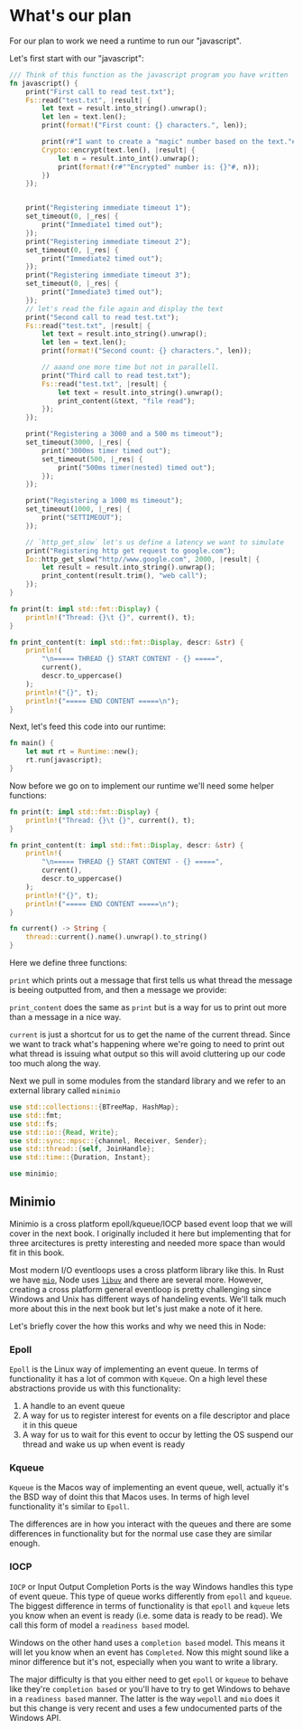 # What's our plan

For our plan to work we need a runtime to run our "javascript".

Let's first start with our "javascript":

```rust
/// Think of this function as the javascript program you have written
fn javascript() {
    print("First call to read test.txt");
    Fs::read("test.txt", |result| {
        let text = result.into_string().unwrap();
        let len = text.len();
        print(format!("First count: {} characters.", len));

        print(r#"I want to create a "magic" number based on the text."#);
        Crypto::encrypt(text.len(), |result| {
            let n = result.into_int().unwrap();
            print(format!(r#""Encrypted" number is: {}"#, n));
        })
    });


    print("Registering immediate timeout 1");
    set_timeout(0, |_res| {
        print("Immediate1 timed out");
    });
    print("Registering immediate timeout 2");
    set_timeout(0, |_res| {
        print("Immediate2 timed out");
    });
    print("Registering immediate timeout 3");
    set_timeout(0, |_res| {
        print("Immediate3 timed out");
    });
    // let's read the file again and display the text
    print("Second call to read test.txt");
    Fs::read("test.txt", |result| {
        let text = result.into_string().unwrap();
        let len = text.len();
        print(format!("Second count: {} characters.", len));

        // aaand one more time but not in parallell.
        print("Third call to read test.txt");
        Fs::read("test.txt", |result| {
            let text = result.into_string().unwrap();
            print_content(&text, "file read");
        });
    });

    print("Registering a 3000 and a 500 ms timeout");
    set_timeout(3000, |_res| {
        print("3000ms timer timed out");
        set_timeout(500, |_res| {
            print("500ms timer(nested) timed out");
        });
    });

    print("Registering a 1000 ms timeout");
    set_timeout(1000, |_res| {
        print("SETTIMEOUT");
    });

    // `http_get_slow` let's us define a latency we want to simulate
    print("Registering http get request to google.com");
    Io::http_get_slow("http//www.google.com", 2000, |result| {
        let result = result.into_string().unwrap();
        print_content(result.trim(), "web call");
    });
}

fn print(t: impl std::fmt::Display) {
    println!("Thread: {}\t {}", current(), t);
}

fn print_content(t: impl std::fmt::Display, descr: &str) {
    println!(
        "\n===== THREAD {} START CONTENT - {} =====",
        current(),
        descr.to_uppercase()
    );
    println!("{}", t);
    println!("===== END CONTENT =====\n");
}
```

Next, let's feed this code into our runtime:

```rust
fn main() {
    let mut rt = Runtime::new();
    rt.run(javascript);
}
```

Now before we go on to implement our runtime we'll need some helper functions:

```rust
fn print(t: impl std::fmt::Display) {
    println!("Thread: {}\t {}", current(), t);
}

fn print_content(t: impl std::fmt::Display, descr: &str) {
    println!(
        "\n===== THREAD {} START CONTENT - {} =====",
        current(),
        descr.to_uppercase()
    );
    println!("{}", t);
    println!("===== END CONTENT =====\n");
}

fn current() -> String {
    thread::current().name().unwrap().to_string()
}

```

Here we define three functions:

`print` which prints out a message that first tells us what thread the message is beeing outputted from, and then a message we provide:

`print_content` does the same as `print` but is a way for us to print out more than a message in a nice way.

`current` is just a shortcut for us to get the name of the current thread. Since we want to track what's happening where we're going to need to print out what thread is issuing what output so this will avoid cluttering up our code too much along the way.


Next we pull in some modules from the standard library and we refer to an external library called `minimio`

```rust
use std::collections::{BTreeMap, HashMap};
use std::fmt;
use std::fs;
use std::io::{Read, Write};
use std::sync::mpsc::{channel, Receiver, Sender};
use std::thread::{self, JoinHandle};
use std::time::{Duration, Instant};

use minimio;
```

## Minimio

Minimio is a cross platform epoll/kqueue/IOCP based event loop that we will cover in the next book. I originally included it here but implementing that for three arcitectures is pretty interesting and needed more space than would fit in this book.

Most modern I/O eventloops uses a cross platform library like this. In Rust we have [`mio`](https://github.com/tokio-rs/mio), Node uses [`libuv`](https://github.com/libuv/libuv) and there are several more. However, creating a cross platform general eventloop is pretty challenging since Windows and Unix has different ways of handeling events. We'll talk much more about this in the next book but let's just make a note of it here.

Let's briefly cover the how this works and why we need this in Node:

### Epoll

`Epoll` is the Linux way of implementing an event queue. In terms of functionality it has a lot of common with `Kqueue`. On a high level these abstractions provide us with this functionality:

1. A handle to an event queue
2. A way for us to register interest for events on a file descriptor and place it in this queue
3. A way for us to wait for this event to occur by letting the OS suspend our thread and wake us up when event is ready

### Kqueue

`Kqueue` is the Macos way of implementing an event queue, well, actually it's the BSD way of doint this that Macos uses. In terms of high level functionality it's similar to `Epoll`.

The differences are in how you interact with the queues and there are some differences in functionality but for the normal use case they are similar enough.

### IOCP

`IOCP` or Input Output Completion Ports is the way Windows handles this type of event queue. This type of queue works differently from `epoll` and `kqueue`. The biggest difference in terms of functionality is that `epoll` and `kqueue` lets you know when an event is ready (i.e. some data is ready to be read). We call this form of model a `readiness based` model.

Windows on the other hand uses a `completion based` model. This means it will let you know when an event has `Completed`. Now this might sound like a minor difference but it's not, especially when you want to write a library.

The major difficulty is that you either need to get `epoll` or `kqueue` to behave like they're `completion based` or you'll have to try to get Windows to behave in a `readiness based` manner. The latter is the way `wepoll` and `mio` does it but this change is very recent and uses a few undocumented parts of the Windows API.

